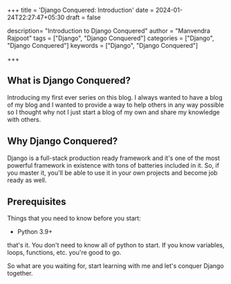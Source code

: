 +++
title = 'Django Conquered: Introduction'
date = 2024-01-24T22:27:47+05:30
draft = false

description= "Introduction to Django Conquered"
author = "Manvendra Rajpoot"
tags = ["Django", "Django Conquered"]
categories = ["Django", "Django Conquered"]
keywords = ["Django", "Django Conquered"]

+++

## What is Django Conquered?

Introducing my first ever series on this blog. I always wanted to have a blog of my blog and I wanted to provide a way to help others in any way possible so I thought why not I just start a blog of my own and share my knowledge with others.

## Why Django Conquered?

Django is a full-stack production ready framework and it's one of the most powerful framework in existence with tons of batteries included in it. So, if you master it, you'll be able to use it in your own projects and become job ready as well.

## Prerequisites

Things that you need to know before you start:

- Python 3.9+

that's it. You don't need to know all of python to start. If you know variables, loops, functions, etc. you're good to go.

So what are you waiting for, start learning with me and let's conquer Django together.
